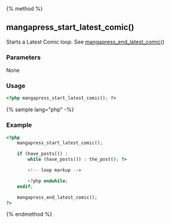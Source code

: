 {% method %}
## mangapress_start_latest_comic()
Starts a Latest Comic loop. See [mangapress_end_latest_comic()](//mangapress-end-latest-comic.md)

### Parameters
None

### Usage
```php
<?php mangapress_start_latest_comic(); ?>
```
{% sample lang="php" -%}
### Example
```php
<?php    
    mangapress_start_latest_comic();

    if (have_posts()) :
        while (have_posts()) : the_post(); ?>

        <!-- loop markup -->

        <?php endwhile;
    endif;

    mangapress_end_latest_comic();
?>
```
{% endmethod %}

